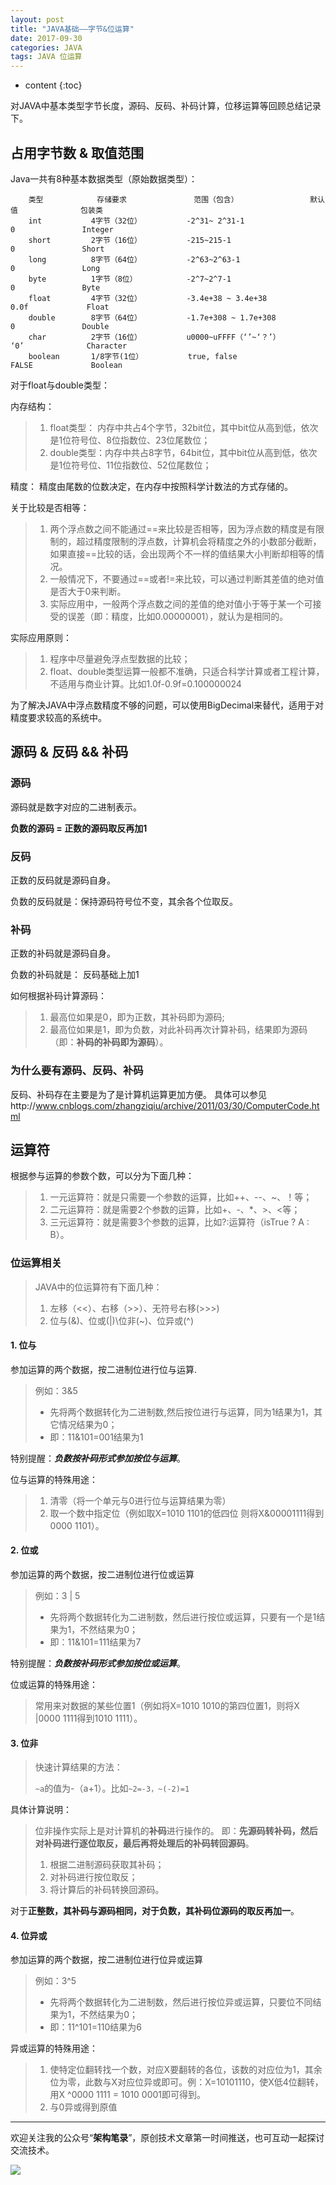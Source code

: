 ```yaml
---
layout: post
title: "JAVA基础——字节&位运算"
date: 2017-09-30
categories: JAVA
tags: JAVA 位运算
---
```


* content
{:toc}

对JAVA中基本类型字节长度，源码、反码、补码计算，位移运算等回顾总结记录下。




## 占用字节数 & 取值范围

Java一共有8种基本数据类型（原始数据类型）：  
```
    类型            存储要求               范围（包含）                默认值              包装类
    int           4字节（32位）          -2^31~ 2^31-1                  0               Integer
    short         2字节（16位）          -215~215-1                     0               Short
    long          8字节（64位）          -2^63~2^63-1                   0               Long
    byte          1字节（8位）           -2^7~2^7-1                     0               Byte
    float         4字节（32位）          -3.4e+38 ~ 3.4e+38            0.0f             Float
    double        8字节（64位）          -1.7e+308 ~ 1.7e+308           0               Double
    char          2字节（16位）          u0000~uFFFF（‘’~‘？’）         ‘0’              Character 
    boolean       1/8字节(1位）          true, false                  FALSE             Boolean
```

对于float与double类型：

内存结构：

> 1. float类型： 内存中共占4个字节，32bit位，其中bit位从高到低，依次是1位符号位、8位指数位、23位尾数位；
> 2. double类型：内存中共占8字节，64bit位，其中bit位从高到低，依次是1位符号位、11位指数位、52位尾数位；

精度：
精度由尾数的位数决定，在内存中按照科学计数法的方式存储的。

关于比较是否相等：
> 1. 两个浮点数之间不能通过==来比较是否相等，因为浮点数的精度是有限制的，超过精度限制的浮点数，计算机会将精度之外的小数部分截断，如果直接==比较的话，会出现两个不一样的值结果大小判断却相等的情况。
> 2. 一般情况下，不要通过==或者!=来比较，可以通过判断其差值的绝对值是否大于0来判断。
> 3. 实际应用中，一般两个浮点数之间的差值的绝对值小于等于某一个可接受的误差（即：精度，比如0.00000001），就认为是相同的。

实际应用原则：
> 1. 程序中尽量避免浮点型数据的比较；
> 2. float、double类型运算一般都不准确，只适合科学计算或者工程计算，不适用与商业计算。比如1.0f-0.9f=0.100000024


为了解决JAVA中浮点数精度不够的问题，可以使用BigDecimal来替代，适用于对精度要求较高的系统中。


## 源码 & 反码 && 补码
### 源码

源码就是数字对应的二进制表示。

**负数的源码 = 正数的源码取反再加1**

### 反码
正数的反码就是源码自身。

负数的反码就是：保持源码符号位不变，其余各个位取反。

### 补码

正数的补码就是源码自身。

负数的补码就是： 反码基础上加1

如何根据补码计算源码：

> 1. 最高位如果是0，即为正数，其补码即为源码;
> 2. 最高位如果是1，即为负数，对此补码再次计算补码，结果即为源码（即：**补码的补码即为源码**）。

### 为什么要有源码、反码、补码

反码、补码存在主要是为了是计算机运算更加方便。
具体可以参见http://www.cnblogs.com/zhangziqiu/archive/2011/03/30/ComputerCode.html


## 运算符

根据参与运算的参数个数，可以分为下面几种：
> 1. 一元运算符：就是只需要一个参数的运算，比如++、--、~、！等；
> 2. 二元运算符：就是需要2个参数的运算，比如+、-、*、>、<等；
> 3. 三元运算符：就是需要3个参数的运算，比如?:运算符（isTrue ? A : B）。

### 位运算相关

> JAVA中的位运算符有下面几种：
> 
> 1. 左移（<<）、右移（>>）、无符号右移(>>>)
> 2. 位与(&)、位或(\|)\位非(~)、位异或(^)



#### 1. 位与

参加运算的两个数据，按二进制位进行位与运算.
> 例如：3&5
> 
> - 先将两个数据转化为二进制数,然后按位进行与运算，同为1结果为1，其它情况结果为0；
> - 即：11&101=001结果为1


特别提醒：***负数按补码形式参加按位与运算***。

位与运算的特殊用途：
> 1. 清零（将一个单元与0进行位与运算结果为零）
> 2. 取一个数中指定位（例如取X=1010 1101的低四位 则将X&00001111得到0000 1101）。



#### 2. 位或

参加运算的两个数据，按二进制位进行位或运算
> 例如：3 | 5
> 
> - 先将两个数据转化为二进制数，然后进行按位或运算，只要有一个是1结果为1，不然结果为0；
> - 即：11&101=111结果为7

特别提醒：***负数按补码形式参加按位或运算***。

位或运算的特殊用途：
> 常用来对数据的某些位置1（例如将X=1010 1010的第四位置1，则将X |0000 1111得到1010 1111）。


#### 3. 位非

> 快速计算结果的方法：
> 
> `~a`的值为-（a+1）。比如`~2=-3，~(-2)=1`

具体计算说明：
> 位非操作实际上是对计算机的**补码**进行操作的。 即：**先源码转补码，然后对补码进行逐位取反，最后再将处理后的补码转回源码**。
> 
> 1. 根据二进制源码获取其补码；
> 2. 对补码进行按位取反；
> 3. 将计算后的补码转换回源码。


对于**正整数，其补码与源码相同，对于负数，其补码位源码的取反再加一**。


#### 4. 位异或

参加运算的两个数据，按二进制位进行位异或运算

> 例如：3^5
> 
> - 先将两个数据转化为二进制数，然后进行按位异或运算，只要位不同结果为1，不然结果为0；
> - 即：11^101=110结果为6

异或运算的特殊用途：
> 1. 使特定位翻转找一个数，对应X要翻转的各位，该数的对应位为1，其余位为零，此数与X对应位异或即可。例：X=10101110，使X低4位翻转，用X ^0000 1111 = 1010 0001即可得到。
> 2. 与0异或得到原值

---

欢迎关注我的公众号“**架构笔录**”，原创技术文章第一时间推送，也可互动一起探讨交流技术。

![](https://raw.githubusercontent.com/veezean/pic_assets/master/assets/comm_pics/contact/gongzhonghao.png)